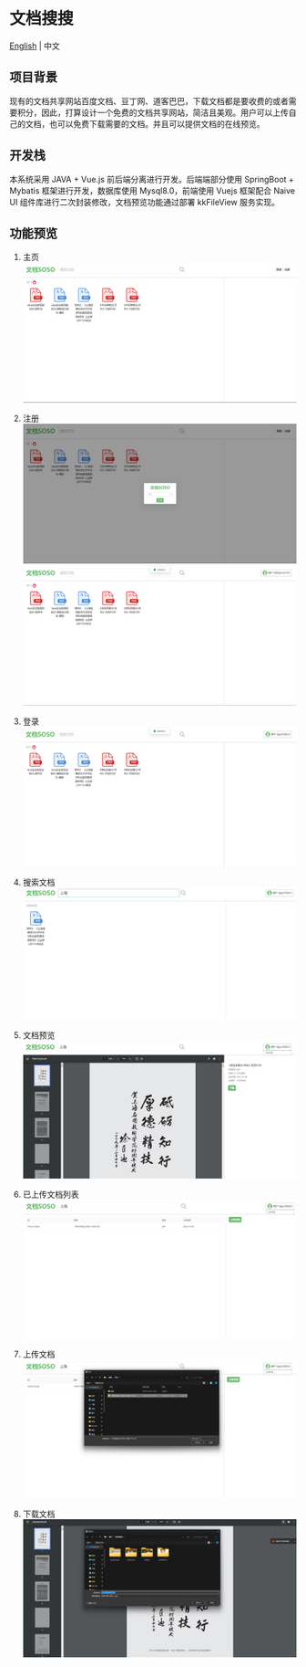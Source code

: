 # 文档搜搜
[English](./README.md) | 中文

## 项目背景
现有的文档共享网站百度文档、豆丁网、道客巴巴，下载文档都是要收费的或者需要积分，因此，打算设计一个免费的文档共享网站，简洁且美观。用户可以上传自己的文档，也可以免费下载需要的文档。并且可以提供文档的在线预览。

## 开发栈
本系统采用 JAVA + Vue.js 前后端分离进行开发。后端端部分使用 SpringBoot + Mybatis 框架进行开发，数据库使用 Mysql8.0，前端使用 Vuejs 框架配合 Naive UI 组件库进行二次封装修改，文档预览功能通过部署 kkFileView 服务实现。

## 功能预览
1. 主页
![主页](./assets/1.png)

2. 注册
![注册 - 1](./assets/2-1.png)
![注册 - 2](./assets/2-2.png)

3. 登录
![登录](./assets/3.png)

4. 搜索文档
![搜索文档](./assets/4.png)

5. 文档预览
![文档预览](./assets/5.png)

6. 已上传文档列表
![已上传文档列表](./assets/6.png)

7. 上传文档
![上传文档](./assets/7.png)

8. 下载文档
![下载文档](./assets/8.png)